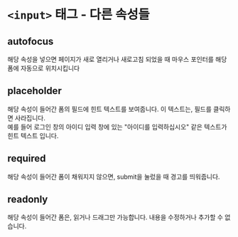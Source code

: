 # `<input>` 태그 - 다른 속성들
## autofocus
해당 속성을 넣으면 페이지가 새로 열리거나 새로고침 되었을 때 마우스 포인터를 해당 폼에 자동으로 위치시킵니다

## placeholder
해당 속성이 들어간 폼의 필드에 힌트 텍스트를 보여줍니다. 이 텍스트는, 필드를 클릭하면 사라집니다.  
예를 들어 로그인 창의 아이디 입력 창에 있는 "아이디를 입력하십시오" 같은 텍스트가 힌트 텍스트 입니다.

## required
해당 속성이 들어간 폼이 채워지지 않으면, submit을 눌렀을 때 경고를 띄워줍니다.

## readonly
해당 속성이 들어간 폼은, 읽거나 드래그만 가능합니다. 내용을 수정하거나 추가할 수 없습니다.

